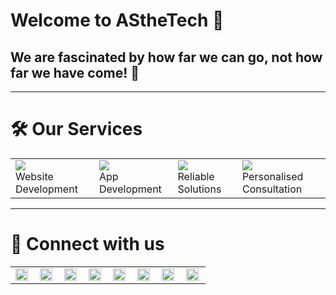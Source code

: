 # Welcome to AStheTech 🌈

## We are fascinated by how far we can go, not how far we have come! 🚀

<hr>

# 🛠 Our Services

<table style="border:none">

<td>
<div>
    <img src="https://img.icons8.com/external-fauzidea-gradient-fauzidea/64/000000/external-website-online-learning-fauzidea-gradient-fauzidea-2.png"/>  
</div> 
Website Development
</td>
<td>
<div>
    <img src="https://img.icons8.com/nolan/64/medical-mobile-app.png"/>  
</div> 
App Development
</td>
<td>
<div>
    <img src="https://img.icons8.com/nolan/64/helping-hand.png"/>  
</div> 
Reliable Solutions

</td>
<td>
<div>
    <img src="https://img.icons8.com/external-icongeek26-outline-gradient-icongeek26/64/000000/external-website-project-work-icongeek26-outline-gradient-icongeek26.png"/>  
</div> 
Personalised Consultation
</td>
</table>

<hr>

# 🤝 Connect with us 
<table>
<td>
<a href="https://asthetech.vercel.app/">
  <img align="left" alt="AStheTech's Website" width="20px" src="https://simpleicons.now.sh/firefox/495f7e" />
</a>
</td><td>
<a href="https://twitter.com/AStheTECH">
  <img align="left" alt="AStheTech's Twitter" width="20px" src="https://simpleicons.now.sh/twitter/495f7e" />
</a>
</td><td>
<a href="https://www.instagram.com/asthetech/">
  <img align="left" alt="AStheTech's Instagram" width="20px" src="https://simpleicons.now.sh/instagram/495f7e" />
</a>
</td><td>
<a href="#">
  <img align="left" alt="AStheTech's Facebook" width="20px" src="https://simpleicons.now.sh/facebook/495f7e" />
</a>
</td><td>
<a href="#">
  <img align="left" alt="AStheTech's Youtube" width="20px" src="https://simpleicons.now.sh/youtube/495f7e" />
</a>
</td><td>
<a href="https://www.linkedin.com/company/asthetech/">
  <img align="left" alt="AStheTech's Linkedin" width="20px" src="https://simpleicons.now.sh/linkedin/495f7e" />
</a>
</td><td>
<a href="https://github.com/AS-the-Tech">
  <img align="left" alt="AStheTech's Github" width="20px" src="https://simpleicons.now.sh/github/495f7e" />
</a>
</td><td>
<a href="mailto:contact@asthetech.com">
  <img align="left" alt="AStheTech's Mail" width="20px" src="https://simpleicons.now.sh/gmail/495f7e" />
</a>
</td>

</table>
